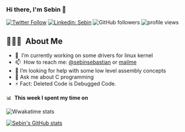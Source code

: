 
<!--
**sebinseban/sebinseban** is a ✨ _special_ ✨ repository because its `README.md` (this file) appears on your GitHub profile.

Here are some ideas to get you started:
-->

### Hi there, I'm Sebin 👋 

[![Twitter Follow](https://img.shields.io/twitter/follow/SebinSe22743748?label=Follow)](https://twitter.com/intent/follow?screen_name=SebinSe22743748)
[![Linkedin: Sebin](https://img.shields.io/badge/-Sebin-blue?style=flat-square&logo=Linkedin&logoColor=white&link=https://www.linkedin.com/in/sebinseban/)](https://www.linkedin.com/in/sebinseban/)
![GitHub followers](https://img.shields.io/github/followers/sebinseban?label=Follow&style=social)
<img alt = "profile views" src="https://komarev.com/ghpvc/?username=sebinseban&color=brightgreen">  


## 👨🏻‍💻 &nbsp;About Me



- 🔭 &nbsp;I’m currently working on some drivers for linux kernel
- 📫 &nbsp;How to reach me: [@sebinsebastian](https://twitter.com/sebinseban) or <a rel="me" href="mailmesebin00@gmail.com">mailme</a>
- 🤔 I’m looking for help with some low level assembly concepts
- 💬 Ask me about C programming
- ⚡ Fact: Deleted Code is Debugged Code.

📊 &nbsp;**This week I spent my time on**

![Wwakatime stats](https://github-readme-stats-taupe-two.vercel.app/api/wakatime?username=sebinsebastian&hide_title=true&hide_border=true&langs_count=5&bg_color=00000000&text_color=777)

[![Sebin's GitHub stats](https://github-readme-stats.vercel.app/api?username=sebinseban)](https://github.com/anuraghazra/github-readme-stats)
